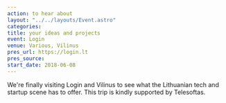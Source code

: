 ```yaml
---
action: to hear about
layout: "../../layouts/Event.astro"
categories:
title: your ideas and projects
event: Login
venue: Various, Vilinus
pres_url: https://login.lt
pres_source:
start_date: 2018-06-08
---
```


We're finally visiting Login and Vilinus to see what the Lithuanian tech and startup scene has to offer. This trip is kindly supported by Telesoftas.

